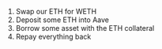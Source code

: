 1. Swap our ETH for WETH
2. Deposit some ETH into Aave
3. Borrow some asset with the ETH collateral
4. Repay everything back